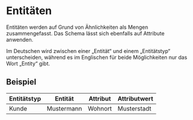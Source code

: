 # Entitäten
Entitäten werden auf Grund von Ähnlichkeiten als Mengen zusammengefasst. Das Schema lässt sich ebenfalls auf Attribute anwenden.

Im Deutschen wird zwischen einer „Entität“ und einem „Entitätstyp“ unterscheiden, während es im Englischen für beide Möglichkeiten nur das Wort „Entity“ gibt.

## Beispiel

| Entitätstyp | Entität    | Attribut | Attributwert |
|-------------|------------|----------|--------------|
| Kunde       | Mustermann | Wohnort  | Musterstadt  |
